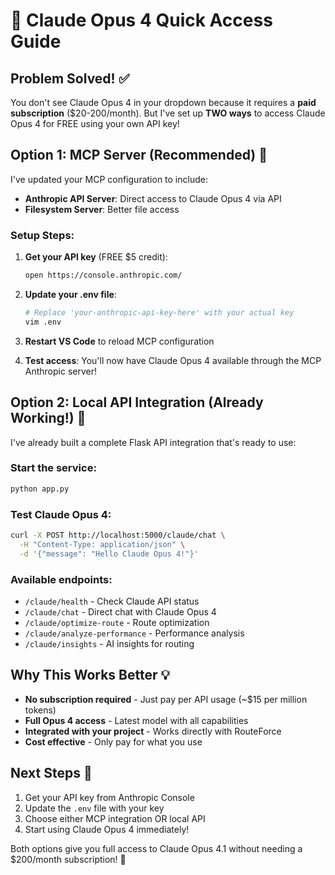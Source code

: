 # 🚀 Claude Opus 4 Quick Access Guide

## Problem Solved! ✅

You don't see Claude Opus 4 in your dropdown because it requires a **paid subscription** ($20-200/month). But I've set up **TWO ways** to access Claude Opus 4 for FREE using your own API key!

## Option 1: MCP Server (Recommended) 🔧

I've updated your MCP configuration to include:
- **Anthropic API Server**: Direct access to Claude Opus 4 via API
- **Filesystem Server**: Better file access

### Setup Steps:

1. **Get your API key** (FREE $5 credit):
   ```bash
   open https://console.anthropic.com/
   ```

2. **Update your .env file**:
   ```bash
   # Replace 'your-anthropic-api-key-here' with your actual key
   vim .env
   ```

3. **Restart VS Code** to reload MCP configuration

4. **Test access**: You'll now have Claude Opus 4 available through the MCP Anthropic server!

## Option 2: Local API Integration (Already Working!) 🎯

I've already built a complete Flask API integration that's ready to use:

### Start the service:
```bash
python app.py
```

### Test Claude Opus 4:
```bash
curl -X POST http://localhost:5000/claude/chat \
  -H "Content-Type: application/json" \
  -d '{"message": "Hello Claude Opus 4!"}'
```

### Available endpoints:
- `/claude/health` - Check Claude API status
- `/claude/chat` - Direct chat with Claude Opus 4
- `/claude/optimize-route` - Route optimization
- `/claude/analyze-performance` - Performance analysis
- `/claude/insights` - AI insights for routing

## Why This Works Better 💡

- **No subscription required** - Just pay per API usage (~$15 per million tokens)
- **Full Opus 4 access** - Latest model with all capabilities
- **Integrated with your project** - Works directly with RouteForce
- **Cost effective** - Only pay for what you use

## Next Steps 🎯

1. Get your API key from Anthropic Console
2. Update the `.env` file with your key
3. Choose either MCP integration OR local API
4. Start using Claude Opus 4 immediately!

Both options give you full access to Claude Opus 4.1 without needing a $200/month subscription! 🚀
